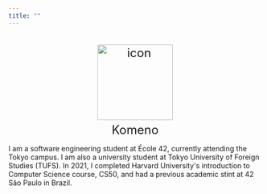 ```yaml
---
title: ""
---
```

<head>
  <style>
    @media screen and (min-width: 768px) { /* Adjust 768px to your desktop breakpoint */
      .responsive-padding {
        padding-top: 20px;
        padding-bottom: 5px;
      }
    }
  </style>
</head>
<body>
  <div style="text-align: center; font-size: 24px">
    <img src="https://github.com/riceset/Garden/assets/48802655/8e679378-2336-475d-bd20-bc866e9559f6" alt="icon" width="150" class="responsive-padding" style="display: block; margin-left: auto; margin-right: auto;"/>
    Komeno
  </div>
  <p>
    I am a software engineering student at École 42, currently attending the Tokyo campus. I am also a university student at Tokyo University of Foreign Studies (TUFS). In 2021, I completed Harvard University's introduction to Computer Science course, CS50, and had a previous academic stint at 42 São Paulo in Brazil.
  </p>
</body>

